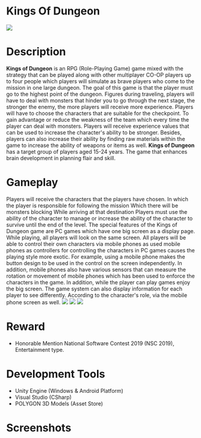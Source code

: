 # Kings Of Dungeon
![](https://i.imgur.com/LTKL6bX.jpg)
# Description
**Kings of Dungeon** is an RPG (Role-Playing Game) game mixed with the strategy that can be played along with other multiplayer CO-OP players up to four people which players will simulate as brave players who come to the mission in one large dungeon. The goal of this game is that the player must go to the highest point of the dungeon. Figures during traveling, players will have to deal with monsters that hinder you to go through the next stage, the stronger the enemy, the more players will receive more experience. Players will have to choose the characters that are suitable for the checkpoint. To gain advantage or reduce the weakness of the team which every time the player can deal with monsters. Players will receive experience values that can be used to increase the character's ability to be stronger. Besides, players can also increase their ability by finding raw materials within the game to increase the ability of weapons or items as well. **Kings of Dungeon** has a target group of players aged 15-24 years. The game that enhances brain development in planning flair and skill.
# Gameplay
Players will receive the characters that the players have chosen. In which the player is responsible for following the mission Which there will be monsters blocking While arriving at that destination Players must use the ability of the character to manage or increase the ability of the character to survive until the end of the level.
The special features of the Kings of Dungeon game are PC games which have one big screen as a display page. While playing, all players will look on the same screen. All players will be able to control their own characters via mobile phones as used mobile phones as controllers for controlling the characters in PC games causes the playing style more exotic. For example, using a mobile phone makes the button design to be used in the control on the screen independently. In addition, mobile phones also have various sensors that can measure the rotation or movement of mobile phones which has been used to enforce the characters in the game. In addition, while the player can play games enjoy the big screen. The game system can also display information for each player to see differently. According to the character's role, via the mobile phone screen as well.
![](https://i.imgur.com/wVOpclZ.png)
![](https://i.imgur.com/6YumNGc.png)
![](https://i.imgur.com/HlZLhbX.png)
# Reward
- Honorable Mention National Software Contest 2019 (NSC 2019), Entertainment type.
# Development Tools
- Unity Engine (Windows & Android Platform)
- Visual Studio (CSharp)
- POLYGON 3D Models (Asset Store)
# Screenshots
